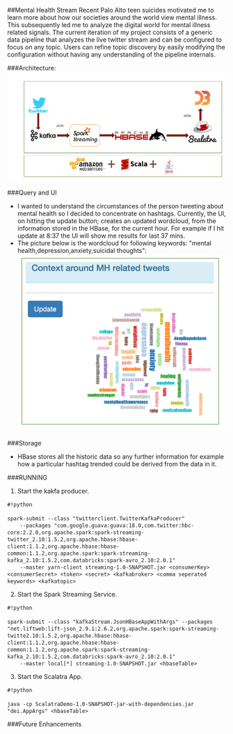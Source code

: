 ##Mental Health Stream
Recent Palo Alto teen suicides motivated me to learn more about how our societies around the world view mental illness. This subsequently led me to analyze the digital world for mental illness related signals. The current iteration of my project consists of a generic data pipeline that analyzes the live twitter stream and can be configured to focus on any topic. Users can refine topic discovery by easily modifying the configuration without having any understanding of the pipeline internals.

###Architecture:
![Architecture Diagram](/capstone.png)

###Query and UI
* I wanted to understand the circumstances of the person tweeting about mental health so I decided to concentrate on hashtags. Currently, the UI, on hitting the update button; creates an updated wordcloud, from the information stored in the HBase, for the current hour.
For example if I hit update at 8:37 the UI will show me results for last 37 mins.
* The picture below is the wordcloud for following keywords: "mental health,depression,anxiety,suicidal thoughts":
![UI](/screenshot1.png)

###Storage
* HBase stores all the historic data so any further information for example how a particular hashtag trended could be derived from the data in it.

###RUNNING 
1. Start the kakfa producer.
  
```
#!python

spark-submit --class "twitterclient.TwitterKafkaProducer" 
    --packages "com.google.guava:guava:18.0,com.twitter:hbc-core:2.2.0,org.apache.spark:spark-streaming-twitter_2.10:1.5.2,org.apache.hbase:hbase-client:1.1.2,org.apache.hbase:hbase-common:1.1.2,org.apache.spark:spark-streaming-kafka_2.10:1.5.2,com.databricks:spark-avro_2.10:2.0.1" 
    --master yarn-client streaming-1.0-SNAPSHOT.jar <consumerKey> <consumerSecret> <token> <secret> <kafkabroker> <comma seperated keywords> <kafkatopic>
```

2. Start the Spark Streaming Service.
   
```
#!python

spark-submit --class "kafkaStream.JsonHBaseAppWithArgs" --packages "net.liftweb:lift-json_2.9.1:2.6.2,org.apache.spark:spark-streaming-twitte2.10:1.5.2,org.apache.hbase:hbase-client:1.1.2,org.apache.hbase:hbase-common:1.1.2,org.apache.spark:spark-streaming-kafka_2.10:1.5.2,com.databricks:spark-avro_2.10:2.0.1" 
    --master local[*] streaming-1.0-SNAPSHOT.jar <hbaseTable>
```

3. Start the Scalatra App.

```
#!python

java -cp ScalatraDemo-1.0-SNAPSHOT-jar-with-dependencies.jar "dei.AppArgs" <hbaseTable>
```

  
###Future Enhancements